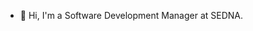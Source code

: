 - 👋 Hi, I'm a Software Development Manager at SEDNA.

<!---
mike-white-sedna/mike-white-sedna is a ✨ special ✨ repository because its `README.md` (this file) appears on your GitHub profile.
You can click the Preview link to take a look at your changes.
--->

